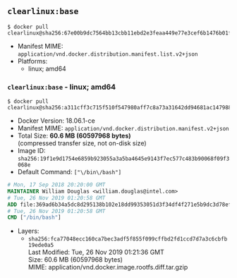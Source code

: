 ## `clearlinux:base`

```console
$ docker pull clearlinux@sha256:67e00b9dc7564bb13cbb11ebd2e3feaa449e77e3cef6b1476b01fc95e5870fa7
```

-	Manifest MIME: `application/vnd.docker.distribution.manifest.list.v2+json`
-	Platforms:
	-	linux; amd64

### `clearlinux:base` - linux; amd64

```console
$ docker pull clearlinux@sha256:a311cff3c715f510f547980aff7c8a73a31642dd94681ac147988f1a8fb3819d
```

-	Docker Version: 18.06.1-ce
-	Manifest MIME: `application/vnd.docker.distribution.manifest.v2+json`
-	Total Size: **60.6 MB (60597968 bytes)**  
	(compressed transfer size, not on-disk size)
-	Image ID: `sha256:19f1e9d1754e6859b923055a3a5ba4645e9143f7ec577c483b90068f09f3068e`
-	Default Command: `["\/bin\/bash"]`

```dockerfile
# Mon, 17 Sep 2018 20:20:00 GMT
MAINTAINER William Douglas <william.douglas@intel.com>
# Tue, 26 Nov 2019 01:20:58 GMT
ADD file:369ad6b34a5dc8d295138b102e18dd99353051d3f34df4f271e5b9dc3d78ef59 in / 
# Tue, 26 Nov 2019 01:20:58 GMT
CMD ["/bin/bash"]
```

-	Layers:
	-	`sha256:fca77048ecc160ca7bec3adf5f855f099cffbd2fd1ccd7d7a3c6cbfb19ede0a5`  
		Last Modified: Tue, 26 Nov 2019 01:21:36 GMT  
		Size: 60.6 MB (60597968 bytes)  
		MIME: application/vnd.docker.image.rootfs.diff.tar.gzip

